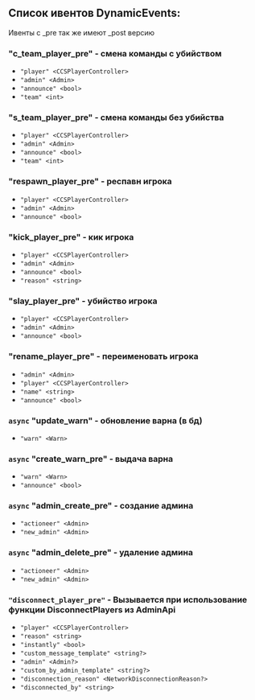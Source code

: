 ## Список ивентов DynamicEvents:
Ивенты с _pre так же имеют _post версию
### "c_team_player_pre" - смена команды с убийством
- `"player" <CCSPlayerController>`
- `"admin" <Admin>`
- `"announce" <bool>`
- `"team" <int>`
### "s_team_player_pre" - смена команды без убийства
- `"player" <CCSPlayerController>`
- `"admin" <Admin>`
- `"announce" <bool>`
- `"team" <int>`
### "respawn_player_pre" - респавн игрока
- `"player" <CCSPlayerController>`
- `"admin" <Admin>`
- `"announce" <bool>`
### "kick_player_pre" - кик игрока
- `"player" <CCSPlayerController>`
- `"admin" <Admin>`
- `"announce" <bool>`
- `"reason" <string>`
### "slay_player_pre" - убийство игрока
- `"player" <CCSPlayerController>`
- `"admin" <Admin>`
- `"announce" <bool>`
### "rename_player_pre" - переименовать игрока
- `"admin" <Admin>`
- `"player" <CCSPlayerController>`
- `"name" <string>`
- `"announce" <bool>`
### `async` "update_warn" - обновление варна (в бд)
- `"warn" <Warn>`
### `async` "create_warn_pre" - выдача варна
- `"warn" <Warn>`
- `"announce" <bool>`
### `async` "admin_create_pre" - создание админа
- `"actioneer" <Admin>`
- `"new_admin" <Admin>`
### `async` "admin_delete_pre" - удаление админа
- `"actioneer" <Admin>`
- `"new_admin" <Admin>`
### `"disconnect_player_pre"` - Вызывается при использование функции DisconnectPlayers из AdminApi
- `"player" <CCSPlayerController>` 
- `"reason" <string>` 
- `"instantly" <bool>` 
- `"custom_message_template" <string?>` 
- `"admin" <Admin?>` 
- `"custom_by_admin_template" <string?>` 
- `"disconnection_reason" <NetworkDisconnectionReason?>` 
- `"disconnected_by" <string>` 
